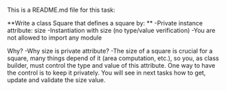 This is a README.md file for this task:

**Write a class Square that defines a square by:
**
-Private instance attribute: size
-Instantiation with size (no type/value verification)
-You are not allowed to import any module

Why?
-Why size is private attribute?
-The size of a square is crucial for a square, many things depend of it (area computation, etc.), so you, as class builder, must control the type and value of this attribute.
One way to have the control is to keep it privately. You will see in next tasks how to get, update and validate the size value.
